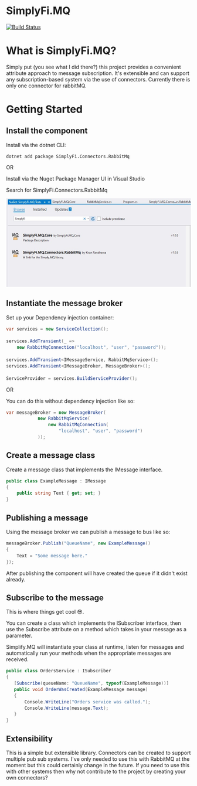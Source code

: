 
# SimplyFi.MQ 


[![Build Status](https://dev.azure.com/kiranrandhawa85/SimplyFi.MQ/_apis/build/status/ISimplifyComplexity.SimplyFi.MQ%20(1)?branchName=master)](https://dev.azure.com/kiranrandhawa85/SimplyFi.MQ/_build/latest?definitionId=6&branchName=master)

What is SimplyFi.MQ? 
=== 
Simply put (you see what I did there?) this project provides a convenient attribute approach to message subscription. It's extensible and can support any subscription-based system via the use of connectors. Currently there is only one connector for rabbitMQ. 

Getting Started
=== 

## Install the component

Install via the dotnet CLI:

```
dotnet add package SimplyFi.Connectors.RabbitMq
```
OR 

Install via the Nuget Package Manager UI in Visual Studio

Search for SimplyFi.Connectors.RabbitMq

![Visual Studio screenshot](./Artwork/documentation/NugetVS.jpeg)


## Instantiate the message broker

Set up your Dependency injection container: 
``` csharp
var services = new ServiceCollection();

services.AddTransient(_ =>
    new RabbitMqConnection("localhost", "user", "password"));

services.AddTransient<IMessageService, RabbitMqService>();
services.AddTransient<IMessageBroker, MessageBroker>();

ServiceProvider = services.BuildServiceProvider();
```

OR 

You can do this without dependency injection like so: 
``` csharp
var messageBroker = new MessageBroker(
            new RabbitMqService(
                new RabbitMqConnection(
                    "localhost", "user", "password")
            ));
```

## Create a message class

Create a message class that implements the IMessage interface.

``` csharp
public class ExampleMessage : IMessage
{
    public string Text { get; set; }
}
```

## Publishing a message

Using the message broker we can publish a message to bus like so:

``` csharp
messageBroker.Publish("QueueName", new ExampleMessage() 
{ 
    Text = "Some message here." 
});
 ```

After publishing the component will have created the queue if it didn't exist already. 

## Subscribe to the message

This is where things get cool 😎. 

You can create a class which implements the ISubscriber interface, then use the Subscribe attribute on a method which takes in your message as a parameter. 

Simplify.MQ will instantiate your class at runtime, listen for messages and automatically run your methods when the appropriate messages are received. 
 
 ``` csharp
public class OrdersService : ISubscriber
{
    [Subscribe(queueName: "QueueName", typeof(ExampleMessage))]
    public void OrderWasCreated(ExampleMessage message)
    {
        Console.WriteLine("Orders service was called.");
        Console.WriteLine(message.Text);
    }
}
```
## Extensibility

This is a simple but extensible library. Connectors can be created to support multiple pub sub systems. I've only needed to use this with RabbitMQ at the moment but this could certainly change in the future. If you need to use this with other systems then why not contribute to the project by creating your own connectors?


